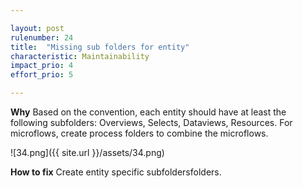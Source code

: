 ```yaml
---

layout: post
rulenumber: 24
title:  "Missing sub folders for entity"
characteristic: Maintainability
impact_prio: 4
effort_prio: 5

---
```


**Why**
Based on the convention, each entity should have at least the following subfolders: Overviews, Selects, Dataviews, Resources. For microflows, create process folders to combine the microflows.

![34.png]({{ site.url }}/assets/34.png)

**How to fix**
Create entity specific subfoldersfolders.

